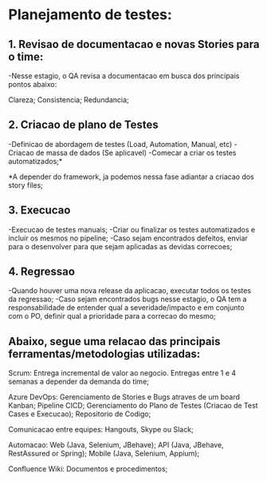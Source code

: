 # Planejamento de testes:

## 1. Revisao de documentacao e novas Stories para o time:
-Nesse estagio, o QA revisa a documentacao em busca dos principais pontos abaixo:

Clareza;
Consistencia;
Redundancia;


## 2. Criacao de plano de Testes
-Definicao de abordagem de testes (Load, Automation, Manual, etc)
-Criacao de massa de dados (Se aplicavel)
-Comecar a criar os testes automatizados;*

*A depender do framework, ja podemos nessa fase adiantar a criacao dos story files;

## 3. Execucao
-Execucao de testes manuais;
-Criar ou finalizar os testes automatizados e incluir os mesmos no pipeline;
-Caso sejam encontrados defeitos, enviar para o desenvolver para que sejam aplicadas as devidas correcoes;

## 4. Regressao
-Quando houver uma nova release da aplicacao, executar todos os testes da regressao;
-Caso sejam encontrados bugs nesse estagio, o QA tem a responsabilidade de entender qual a severidade/impacto
e em conjunto com o PO, definir qual a prioridade para a correcao do mesmo;


## Abaixo, segue uma relacao das principais ferramentas/metodologias utilizadas:

Scrum:
Entrega incremental de valor ao negocio. Entregas entre 1 e 4 semanas a depender
da demanda do time;

Azure DevOps:
Gerenciamento de Stories e Bugs atraves de um board Kanban;
Pipeline CICD;
Gerenciamento do Plano de Testes (Criacao de Test Cases e Execucao);
Repositorio de Codigo;

Comunicacao entre equipes:
Hangouts, Skype ou Slack;

Automacao:
Web (Java, Selenium, JBehave);
API (Java, JBehave, RestAssured or Spring);
Mobile (Java, Selenium, Appium);

Confluence Wiki:
Documentos e procedimentos;